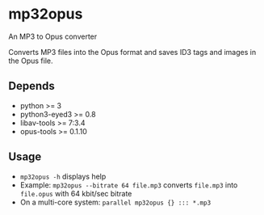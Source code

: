 # mp32opus
An MP3 to Opus converter

Converts MP3 files into the Opus format and saves ID3 tags and images in the Opus file.

## Depends
- python >= 3
- python3-eyed3 >= 0.8
- libav-tools >= 7:3.4
- opus-tools >= 0.1.10

## Usage
- `mp32opus -h` displays help
- Example: `mp32opus --bitrate 64 file.mp3` converts `file.mp3` into `file.opus` with 64 kbit/sec bitrate
- On a multi-core system: `parallel mp32opus {} ::: *.mp3`
